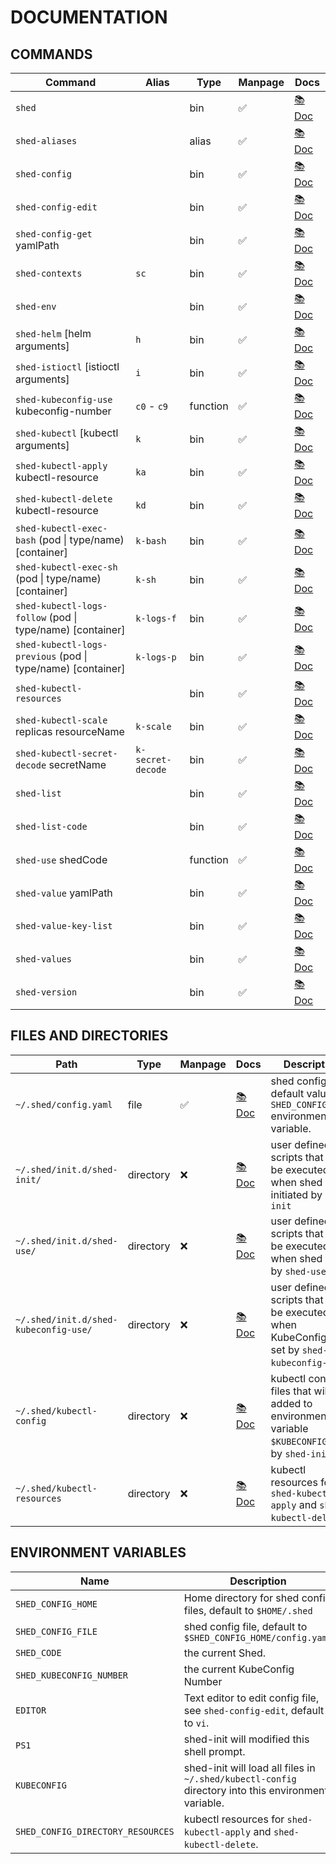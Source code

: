 # DOCUMENTATION

## COMMANDS

| Command                                                     | Alias             | Type     | Manpage | Docs                                   |
| ----------------------------------------------------------- | ------------------| -------- | ------- | -------------------------------------- |
| `shed`                                                      |                   | bin      | ✅       | [📚 Doc](shed.md)                       |
| `shed-aliases`                                              |                   | alias    | ✅       | [📚 Doc](shed-aliases.md)               |
| `shed-config`                                               |                   | bin      | ✅       | [📚 Doc](shed-config.md)                |
| `shed-config-edit`                                          |                   | bin      | ✅       | [📚 Doc](shed-config-edit.md)           |
| `shed-config-get` yamlPath                                  |                   | bin      | ✅       | [📚 Doc](shed-config-get.md)            |
| `shed-contexts`                                             | `sc`              | bin      | ✅       | [📚 Doc](shed-contexts.md)              |
| `shed-env`                                                  |                   | bin      | ✅       | [📚 Doc](shed-env.md)                   |
| `shed-helm` [helm arguments]                                | `h`               | bin      | ✅       | [📚 Doc](shed-helm.md)                  |
| `shed-istioctl` [istioctl arguments]                        | `i`               | bin      | ✅       | [📚 Doc](shed-istioctl.md)              |
| `shed-kubeconfig-use` kubeconfig-number                     | `c0` - `c9`       | function | ✅       | [📚 Doc](shed-kubeconfig-use.md)        |
| `shed-kubectl` [kubectl arguments]                          | `k`               | bin      | ✅       | [📚 Doc](shed-kubectl.md)               |
| `shed-kubectl-apply` kubectl-resource                       | `ka`              | bin      | ✅       | [📚 Doc](shed-kubectl-apply.md)         |
| `shed-kubectl-delete` kubectl-resource                      | `kd`              | bin      | ✅       | [📚 Doc](shed-kubectl-delete.md)        |
| `shed-kubectl-exec-bash` (pod \| type/name) [container]     | `k-bash`          | bin      | ✅       | [📚 Doc](shed-kubectl-exec-bash.md)     |
| `shed-kubectl-exec-sh` (pod \| type/name) [container]       | `k-sh`            | bin      | ✅       | [📚 Doc](shed-kubectl-exec-sh.md)       |
| `shed-kubectl-logs-follow` (pod \| type/name) [container]   | `k-logs-f`        | bin      | ✅       | [📚 Doc](shed-kubectl-logs-follow.md)   |
| `shed-kubectl-logs-previous` (pod \| type/name) [container] | `k-logs-p`        | bin      | ✅       | [📚 Doc](shed-kubectl-logs-previous.md) |
| `shed-kubectl-resources`                                    |                   | bin      | ✅       | [📚 Doc](shed-kubectl-resources.md)     |
| `shed-kubectl-scale` replicas resourceName                  | `k-scale`         | bin      | ✅       | [📚 Doc](shed-kubectl-scale.md)         |
| `shed-kubectl-secret-decode` secretName                     | `k-secret-decode` | bin      | ✅       | [📚 Doc](shed-kubectl-secret-decode.md) |
| `shed-list`                                                 |                   | bin      | ✅       | [📚 Doc](shed-list.md)                  |
| `shed-list-code`                                            |                   | bin      | ✅       | [📚 Doc](shed-list-code.md)             |
| `shed-use` shedCode                                         |                   | function | ✅       | [📚 Doc](shed-use.md)                   |
| `shed-value` yamlPath                                       |                   | bin      | ✅       | [📚 Doc](shed-value.md)                 |
| `shed-value-key-list`                                       |                   | bin      | ✅       | [📚 Doc](shed-value-key-list.md)        |
| `shed-values`                                               |                   | bin      | ✅       | [📚 Doc](shed-values.md)                |
| `shed-version`                                              |                   | bin      | ✅       | [📚 Doc](shed-version.md)               |

## FILES AND DIRECTORIES

| Path                                  | Type      | Manpage | Docs                                             | Description                                                                                      |
| ------------------------------------- | --------- | ------- | ------------------------------------------------ | ------------------------------------------------------------------------------------------------ |
| `~/.shed/config.yaml`                 | file      | ✅       | [📚 Doc](file-shed-config.yaml.md)                | shed config file, default value of `SHED_CONFIG_FILE` environment variable.                      |
| `~/.shed/init.d/shed-init/`           | directory | ❌       | [📚 Doc](directory-init.d-shed-init.md)           | user defined scripts that will be executed when shed is initiated by `shed-init`                 |
| `~/.shed/init.d/shed-use/`            | directory | ❌       | [📚 Doc](directory-init.d-shed-use.md)            | user defined scripts that will be executed when shed is set by `shed-use`.                       |
| `~/.shed/init.d/shed-kubeconfig-use/` | directory | ❌       | [📚 Doc](directory-init.d-shed-kubeconfig-use.md) | user defined scripts that will be executed when KubeConfig is set by `shed-kubeconfig-use`.      |
| `~/.shed/kubectl-config`              | directory | ❌       | [📚 Doc](directory-kubectl-config.md)             | kubectl config files that will be added to environment variable `$KUBECONFIG` on by `shed-init`. |
| `~/.shed/kubectl-resources`           | directory | ❌       | [📚 Doc](directory-kubectl-resources.md)          | kubectl resources for `shed-kubectl-apply` and `shed-kubectl-delete`.                            |

## ENVIRONMENT VARIABLES

| Name                              | Description                                                                                         |
| --------------------------------- | --------------------------------------------------------------------------------------------------- |
| `SHED_CONFIG_HOME`                | Home directory for shed config files, default to `$HOME/.shed`                                      |
| `SHED_CONFIG_FILE`                | shed config file, default to `$SHED_CONFIG_HOME/config.yaml`                                        |
| `SHED_CODE`                       | the current Shed.                                                                                   |
| `SHED_KUBECONFIG_NUMBER`          | the current KubeConfig Number                                                                       |
| `EDITOR`                          | Text editor to edit config file, see `shed-config-edit`, default to `vi`.                           |
| `PS1`                             | shed-init will modified this shell prompt.                                                          |
| `KUBECONFIG`                      | shed-init will load all files in `~/.shed/kubectl-config` directory into this environment variable. |
| `SHED_CONFIG_DIRECTORY_RESOURCES` | kubectl resources for `shed-kubectl-apply` and `shed-kubectl-delete`.                               |
